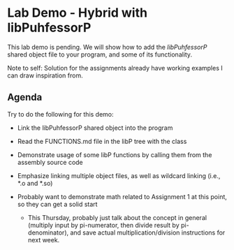 
# Lab Demo - Hybrid with libPuhfessorP

This lab demo is pending. We will show how to add the *libPuhfessorP* shared object file to your program, and some of its functionality.

Note to self: Solution for the assignments already have working examples I can draw inspiration from.

## Agenda

Try to do the following for this demo:

* Link the libPuhfessorP shared object into the program

* Read the FUNCTIONS.md file in the libP tree with the class

* Demonstrate usage of some libP functions by calling them from the assembly source code

* Emphasize linking multiple object files, as well as wildcard linking (i.e., *.o and *.so)

* Probably want to demonstrate math related to Assignment 1 at this point, so they can get a solid start

  * This Thursday, probably just talk about the concept in general (multiply input by pi-numerator, then divide result by pi-denominator), and save actual multiplication/division instructions for next week.


